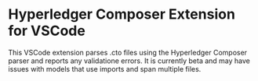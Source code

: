 # Hyperledger Composer Extension for VSCode 

This VSCode extension parses .cto files using the Hyperledger Composer parser
and reports any validatione errors. It is currently beta and may have issues
with models that use imports and span multiple files.
